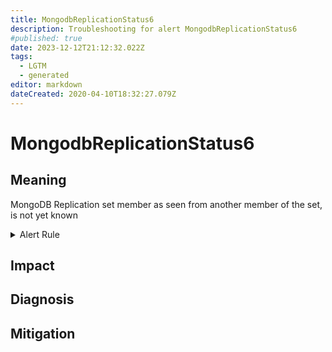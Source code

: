 ```yaml
---
title: MongodbReplicationStatus6
description: Troubleshooting for alert MongodbReplicationStatus6
#published: true
date: 2023-12-12T21:12:32.022Z
tags: 
  - LGTM
  - generated
editor: markdown
dateCreated: 2020-04-10T18:32:27.079Z
---
```


# MongodbReplicationStatus6

## Meaning
[//]: # "Short paragraph that explains what the alert means"
MongoDB Replication set member as seen from another member of the set, is not yet known

<details>
  <summary>Alert Rule</summary>

{{% rule "mongodb/dcu-mongodb-exporter.yml" "MongodbReplicationStatus6" %}}

<!-- Rule when generated

```yaml
alert: MongodbReplicationStatus6
expr: mongodb_replset_member_state == 6
for: 0m
labels:
    severity: critical
annotations:
    summary: MongoDB replication Status 6 (instance {{ $labels.instance }})
    description: |-
        MongoDB Replication set member as seen from another member of the set, is not yet known
          VALUE = {{ $value }}
          LABELS = {{ $labels }}
    runbook: https://github.com/srerun/prometheus-alerts/blob/main/content/runbooks/dcu-mongodb-exporter/MongodbReplicationStatus6.md

```

-->

</details>


## Impact
[//]: # "What could / will happen if the alert is not addressed"



## Diagnosis
[//]: # "Steps to take to identify the cause of the problem"



## Mitigation
[//]: # "The steps necessary to resolve the alert"

